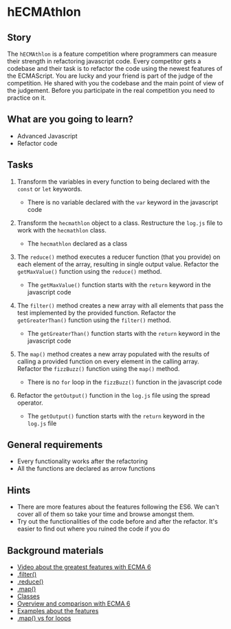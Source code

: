 # hECMAthlon

## Story

The `hECMAthlon` is a feature competition where programmers can measure their strength in refactoring javascript code.
Every competitor gets a codebase and their task is to refactor the code using the newest features of the ECMAScript.
You are lucky and your friend is part of the judge of the competition.
He shared with you the codebase and the main point of view of the judgement.
Before you participate in the real competition you need to practice on it. 

## What are you going to learn?

- Advanced Javascript
- Refactor code

## Tasks

1. Transform the variables in every function to being declared with the `const` or `let` keywords.
    - There is no variable declared with the `var` keyword in the javascript code

2. Transform the `hecmathlon` object to a class. Restructure the `log.js` file to work with the `hecmathlon` class.
    - The `hecmathlon` declared as a class

3. The `reduce()` method executes a reducer function (that you provide) on each element of the array, resulting in single output value. Refactor the `getMaxValue()` function using the `reduce()` method.
    - The `getMaxValue()` function starts with the `return` keyword in the javascript code

4. The `filter()` method creates a new array with all elements that pass the test implemented by the provided function. Refactor the `getGreaterThan()` function using the `filter()` method.
    - The `getGreaterThan()` function starts with the `return` keyword in the javascript code

5. The `map()` method creates a new array populated with the results of calling a provided function on every element in the calling array. Refactor the `fizzBuzz()` function using the `map()` method.
    - There is no `for` loop in the `fizzBuzz()` function in the javascript code

6. Refactor the `getOutput()` function in the `log.js` file using the spread operator.
    - The `getOutput()` function starts with the `return` keyword in the `log.js` file

## General requirements

- Every functionality works after the refactoring
- All the functions are declared as arrow functions

## Hints

- There are more features about the features following the ES6. We can't cover all of them so take your time and browse amongst them.
- Try out the functionalities of the code before and after the refactor. It's easier to find out where you ruined the code if you do

## Background materials

- <i class="far fa-exclamation"></i> <i class="far fa-video"></i> [Video about the greatest features with ECMA 6](https://www.youtube.com/watch?v=NCwa_xi0Uuc)
- <i class="far fa-exclamation"></i> [.filter()](https://developer.mozilla.org/en-US/docs/Web/JavaScript/Reference/Global_Objects/Array/filter)
- <i class="far fa-exclamation"></i> [.reduce()](https://developer.mozilla.org/en-US/docs/Web/JavaScript/Reference/Global_Objects/Array/Reduce)
- <i class="far fa-exclamation"></i> [.map()](https://developer.mozilla.org/en-US/docs/Web/JavaScript/Reference/Global_Objects/Array/map)
- <i class="far fa-exclamation"></i> [Classes](https://developer.mozilla.org/en-US/docs/Web/JavaScript/Reference/Classes)
- <i class="far fa-book-open"></i> [Overview and comparison with ECMA 6](http://es6-features.org/#Constants)
- <i class="far fa-book-open"></i> [Examples about the features](https://www.javascripttutorial.net/es6/)
- <i class="far fa-book-open"></i> [.map() vs for loops](https://medium.com/@ExplosionPills/map-vs-for-loop-2b4ce659fb03)
